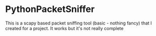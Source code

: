 # PythonPacketSniffer

This is a scapy based packet sniffing tool (basic - nothing fancy) that I created for a project. It works but it's not really
complete
